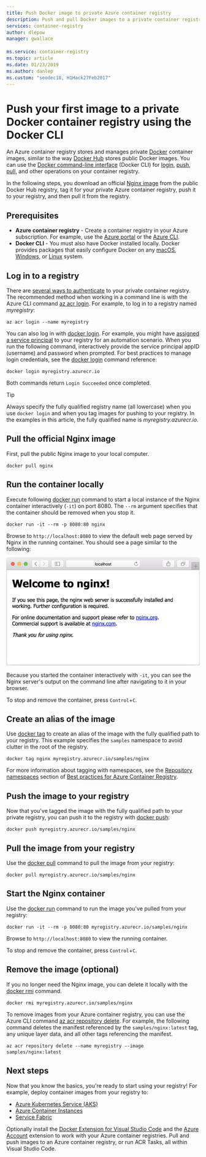 ```yaml
---
title: Push Docker image to private Azure container registry
description: Push and pull Docker images to a private container registry in Azure using the Docker CLI
services: container-registry
author: dlepow
manager: gwallace

ms.service: container-registry
ms.topic: article
ms.date: 01/23/2019
ms.author: danlep
ms.custom: "seodec18, H1Hack27Feb2017"
---
```


# Push your first image to a private Docker container registry using the Docker CLI

An Azure container registry stores and manages private [Docker](https://hub.docker.com) container images, similar to the way [Docker Hub](https://hub.docker.com/) stores public Docker images. You can use the [Docker command-line interface](https://docs.docker.com/engine/reference/commandline/cli/) (Docker CLI) for [login](https://docs.docker.com/engine/reference/commandline/login/), [push](https://docs.docker.com/engine/reference/commandline/push/), [pull](https://docs.docker.com/engine/reference/commandline/pull/), and other operations on your container registry.

In the following steps, you download an official [Nginx image](https://store.docker.com/images/nginx) from the public Docker Hub registry, tag it for your private Azure container registry, push it to your registry, and then pull it from the registry.

## Prerequisites

* **Azure container registry** - Create a container registry in your Azure subscription. For example, use the [Azure portal](container-registry-get-started-portal.md) or the [Azure CLI](container-registry-get-started-azure-cli.md).
* **Docker CLI** - You must also have Docker installed locally. Docker provides packages that easily configure Docker on any [macOS][docker-mac], [Windows][docker-windows], or [Linux][docker-linux] system.

## Log in to a registry

There are [several ways to authenticate](container-registry-authentication.md) to your private container registry. The recommended method when working in a command line is with the Azure CLI command [az acr login](/cli/azure/acr?view=azure-cli-latest#az-acr-login). For example, to log in to a registry named *myregistry*:

```azurecli
az acr login --name myregistry
```

You can also log in with [docker login](https://docs.docker.com/engine/reference/commandline/login/). For example, you might have [assigned a service principal](container-registry-authentication.md#service-principal) to your registry for an automation scenario. When you run the following command, interactively provide the service principal appID (username) and password when prompted. For best practices to manage login credentials, see the [docker login](https://docs.docker.com/engine/reference/commandline/login/) command reference:

```
docker login myregistry.azurecr.io
```

Both commands return `Login Succeeded` once completed.

> [!TIP]
> Always specify the fully qualified registry name (all lowercase) when you use `docker login` and when you tag images for pushing to your registry. In the examples in this article, the fully qualified name is *myregistry.azurecr.io*.

## Pull the official Nginx image

First, pull the public Nginx image to your local computer.

```
docker pull nginx
```

## Run the container locally

Execute following [docker run](https://docs.docker.com/engine/reference/run/) command to start a local instance of the Nginx container interactively (`-it`) on port 8080. The `--rm` argument specifies that the container should be removed when you stop it.

```
docker run -it --rm -p 8080:80 nginx
```

Browse to `http://localhost:8080` to view the default web page served by Nginx in the running container. You should see a page similar to the following:

![Nginx on local computer](./media/container-registry-get-started-docker-cli/nginx.png)

Because you started the container interactively with `-it`, you can see the Nginx server's output on the command line after navigating to it in your browser.

To stop and remove the container, press `Control`+`C`.

## Create an alias of the image

Use [docker tag](https://docs.docker.com/engine/reference/commandline/tag/) to create an alias of the image with the fully qualified path to your registry. This example specifies the `samples` namespace to avoid clutter in the root of the registry.

```
docker tag nginx myregistry.azurecr.io/samples/nginx
```

For more information about tagging with namespaces, see the [Repository namespaces](container-registry-best-practices.md#repository-namespaces) section of [Best practices for Azure Container Registry](container-registry-best-practices.md).

## Push the image to your registry

Now that you've tagged the image with the fully qualified path to your private registry, you can push it to the registry with [docker push](https://docs.docker.com/engine/reference/commandline/push/):

```
docker push myregistry.azurecr.io/samples/nginx
```

## Pull the image from your registry

Use the [docker pull](https://docs.docker.com/engine/reference/commandline/pull/) command to pull the image from your registry:

```
docker pull myregistry.azurecr.io/samples/nginx
```

## Start the Nginx container

Use the [docker run](https://docs.docker.com/engine/reference/run/) command to run the image you've pulled from your registry:

```
docker run -it --rm -p 8080:80 myregistry.azurecr.io/samples/nginx
```

Browse to `http://localhost:8080` to view the running container.

To stop and remove the container, press `Control`+`C`.

## Remove the image (optional)

If you no longer need the Nginx image, you can delete it locally with the [docker rmi](https://docs.docker.com/engine/reference/commandline/rmi/) command.

```
docker rmi myregistry.azurecr.io/samples/nginx
```

To remove images from your Azure container registry, you can use the Azure CLI command [az acr repository delete](/cli/azure/acr/repository#az-acr-repository-delete). For example, the following command deletes the manifest referenced by the `samples/nginx:latest` tag, any unique layer data, and all other tags referencing the manifest.

```azurecli
az acr repository delete --name myregistry --image samples/nginx:latest
```

## Next steps

Now that you know the basics, you're ready to start using your registry! For example, deploy container images from your registry to:

* [Azure Kubernetes Service (AKS)](../aks/tutorial-kubernetes-prepare-app.md)
* [Azure Container Instances](../container-instances/container-instances-tutorial-prepare-app.md)
* [Service Fabric](../service-fabric/service-fabric-tutorial-create-container-images.md)

Optionally install the [Docker Extension for Visual Studio Code](https://code.visualstudio.com/docs/azure/docker) and the [Azure Account](https://marketplace.visualstudio.com/items?itemName=ms-vscode.azure-account) extension to work with your Azure container registries. Pull and push images to an Azure container registry, or run ACR Tasks, all within Visual Studio Code.


<!-- LINKS - external -->
[docker-linux]: https://docs.docker.com/engine/installation/#supported-platforms
[docker-mac]: https://docs.docker.com/docker-for-mac/
[docker-windows]: https://docs.docker.com/docker-for-windows/
